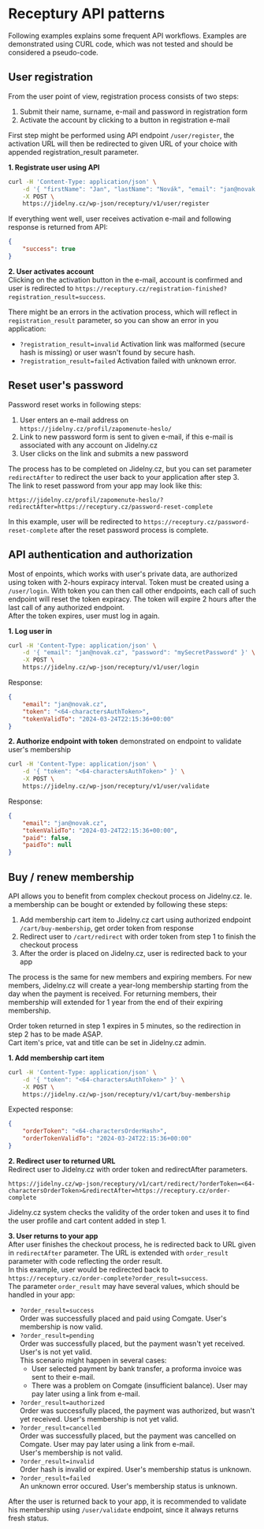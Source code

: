 # Receptury API patterns

Following examples explains some frequent API workflows. Examples are demonstrated using CURL code, which was not tested and should be considered a pseudo-code.


## User registration

From the user point of view, registration process consists of two steps:
1. Submit their name, surname, e-mail and password in registration form
2. Activate the account by clicking to a button in registration e-mail

First step might be performed using API endpoint `/user/register`, the activation URL will then be redirected to given URL of your choice with appended registration_result parameter.

**1. Registrate user using API**<br>
```sh
curl -H 'Content-Type: application/json' \
	-d '{ "firstName": "Jan", "lastName": "Novák", "email": "jan@novak.cz", "password": "mySecretPassword", "redirectAfter": "https://receptury.cz/registration-finished" }' \
	-X POST \
	https://jidelny.cz/wp-json/receptury/v1/user/register
```

If everything went well, user receives activation e-mail and following response is returned from API:
```json
{
	"success": true
}
```

**2. User activates account**<br>
Clicking on the activation button in the e-mail, account is confirmed and user is redirected to `https://receptury.cz/registration-finished?registration_result=success`.

There might be an errors in the activation process, which will reflect in `registration_result` parameter, so you can show an error in you application:

- `?registration_result=invalid` Activation link was malformed (secure hash is missing) or user wasn't found by secure hash.
- `?registration_result=failed` Activation failed with unknown error.



## Reset user's password

Password reset works in following steps:
1. User enters an e-mail address on `https://jidelny.cz/profil/zapomenute-heslo/`
2. Link to new password form is sent to given e-mail, if this e-mail is associated with any account on Jidelny.cz
3. User clicks on the link and submits a new password

The process has to be completed on Jidelny.cz, but you can set parameter `redirectAfter` to redirect the user back to your application after step 3.<br>
The link to reset password from your app may look like this:

`https://jidelny.cz/profil/zapomenute-heslo/?redirectAfter=https://receptury.cz/password-reset-complete`

In this example, user will be redirected to `https://receptury.cz/password-reset-complete` after the reset password process is complete.



## API authentication and authorization

Most of enpoints, which works with user's private data, are authorized using token with 2-hours expiracy interval. Token must be created using a `/user/login`. With token you can then call other endpoints, each call of such endpoint will reset the token expiracy. The token will expire 2 hours after the last call of any authorized endpoint.<br>
After the token expires, user must log in again.

**1. Log user in**<br>
```sh
curl -H 'Content-Type: application/json' \
	-d '{ "email": "jan@novak.cz", "password": "mySecretPassword" }' \
	-X POST \
	https://jidelny.cz/wp-json/receptury/v1/user/login
```

Response:
```json
{
	"email": "jan@novak.cz",
	"token": "<64-charactersAuthToken>",
	"tokenValidTo": "2024-03-24T22:15:36+00:00"
}
```

**2. Authorize endpoint with token** demonstrated on endpoint to validate user's membership<br>
```sh
curl -H 'Content-Type: application/json' \
	-d '{ "token": "<64-charactersAuthToken>" }' \
	-X POST \
	https://jidelny.cz/wp-json/receptury/v1/user/validate
```

Response:
```json
{
	"email": "jan@novak.cz",
	"tokenValidTo": "2024-03-24T22:15:36+00:00",
	"paid": false,
    "paidTo": null
}
```



## Buy / renew membership

API allows you to benefit from complex checkout process on Jidelny.cz. Ie. a membership can be bought or extended by following these steps:
1. Add membership cart item to Jidelny.cz cart using authorized endpoint `/cart/buy-membership`, get order token from response
2. Redirect user to `/cart/redirect` with order token from step 1 to finish the checkout process
3. After the order is placed on Jidelny.cz, user is redirected back to your app

The process is the same for new members and expiring members. For new members, Jidelny.cz will create a year-long membership starting from the day when the payment is received. For returning members, their membership will extended for 1 year from the end of their expiring membership.

Order token returned in step 1 expires in 5 minutes, so the redirection in step 2 has to be made ASAP.<br>
Cart item's price, vat and title can be set in Jidelny.cz admin.

**1. Add membership cart item**<br>
```sh
curl -H 'Content-Type: application/json' \
	-d '{ "token": "<64-charactersAuthToken>" }' \
	-X POST \
	https://jidelny.cz/wp-json/receptury/v1/cart/buy-membership
```

Expected response:
```json
{
	"orderToken": "<64-charactersOrderHash>",
	"orderTokenValidTo": "2024-03-24T22:15:36+00:00"
}
```

**2. Redirect user to returned URL**<br>
Redirect user to Jidelny.cz with order token and redirectAfter parameters.

`https://jidelny.cz/wp-json/receptury/v1/cart/redirect/?orderToken=<64-charactersOrderToken>&redirectAfter=https://receptury.cz/order-complete`

Jidelny.cz system checks the validity of the order token and uses it to find the user profile and cart content added in step 1.

**3. User returns to your app**<br>
After user finishes the checkout process, he is redirected back to URL given in `redirectAfter` parameter. The URL is extended with `order_result` parameter with code reflecting the order result.<br>
In this example, user would be redirected back to `https://receptury.cz/order-complete?order_result=success`.<br>
The parameter `order_result` may have several values, which should be handled in your app:

- `?order_result=success`<br>
Order was successfully placed and paid using Comgate. User's membership is now valid.
- `?order_result=pending`<br>
Order was successfully placed, but the payment wasn't yet received. User's is not yet valid.<br>
This scenario might happen in several cases:
	- User selected payment by bank transfer, a proforma invoice was sent to their e-mail.
	- There was a problem on Comgate (insufficient balance). User may pay later using a link from e-mail.
- `?order_result=authorized`<br>
Order was successfully placed, the payment was authorized, but wasn't yet received. User's membership is not yet valid.
- `?order_result=cancelled`<br>
Order was successfully placed, but the payment was cancelled on Comgate. User may pay later using a link from e-mail.<br>User's membership is not valid.
- `?order_result=invalid`<br>
Order hash is invalid or expired. User's membership status is unknown.
- `?order_result=failed`<br>
An unknown error occured. User's membership status is unknown.

After the user is returned back to your app, it is recommended to validate his membership using `/user/validate` endpoint, since it always returns fresh status.
